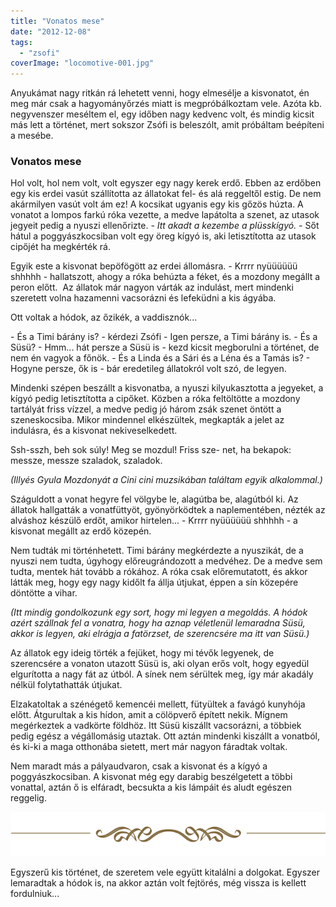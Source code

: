 ```yaml
---
title: "Vonatos mese"
date: "2012-12-08"
tags: 
  - "zsofi"
coverImage: "locomotive-001.jpg"
---
```


<script type="text/javascript">// <![CDATA[ WebFontConfig = { google: { families: [ 'Emilys+Candy::latin' ] }<br /> };<br /> (function() {<br /> var wf = document.createElement('script');<br /> wf.src = ('https:' == document.location.protocol ? 'https' : 'http') +<br /> '://ajax.googleapis.com/ajax/libs/webfont/1/webfont.js';<br /> wf.type = 'text/javascript';<br /> wf.async = 'true';<br /> var s = document.getElementsByTagName('script')[0];<br /> s.parentNode.insertBefore(wf, s);<br /> })();<br /> // ]]></script>

Anyukámat nagy ritkán rá lehetett venni, hogy elmesélje a kisvonatot, én meg már csak a hagyományőrzés miatt is megpróbálkoztam vele. Azóta kb. negyvenszer meséltem el, egy időben nagy kedvenc volt, és mindig kicsit más lett a történet, mert sokszor Zsófi is beleszólt, amit próbáltam beépíteni a mesébe.

### Vonatos mese

Hol volt, hol nem volt, volt egyszer egy nagy kerek erdő. Ebben az erdőben egy kis erdei vasút szállította az állatokat fel- és alá reggeltől estig. De nem akármilyen vasút volt ám ez! A kocsikat ugyanis egy kis gőzös húzta. A vonatot a lompos farkú róka vezette, a medve lapátolta a szenet, az utasok jegyeit pedig a nyuszi ellenőrizte. _\- Itt akadt a kezembe a plüsskígyó. -_ Sőt hátul a poggyászkocsiban volt egy öreg kígyó is, aki letisztította az utasok cipőjét ha megkérték rá.

Egyik este a kisvonat bepöfögött az erdei állomásra. - Krrrr nyüüüüüü shhhhh - hallatszott, ahogy a róka behúzta a féket, és a mozdony megállt a peron előtt.  Az állatok már nagyon várták az indulást, mert mindenki szeretett volna hazamenni vacsorázni és lefeküdni a kis ágyába.

Ott voltak a hódok, az őzikék, a vaddisznók...

\- És a Timi bárány is? - kérdezi Zsófi - Igen persze, a Timi bárány is. - És a Süsü? - Hmm... hát persze a Süsü is - kezd kicsit megborulni a történet, de nem én vagyok a főnök. - És a Linda és a Sári és a Léna és a Tamás is? - Hogyne persze, ők is - bár eredetileg állatokról volt szó, de legyen.

Mindenki szépen beszállt a kisvonatba, a nyuszi kilyukasztotta a jegyeket, a kígyó pedig letisztította a cipőket. Közben a róka feltöltötte a mozdony tartályát friss vízzel, a medve pedig jó három zsák szenet öntött a szeneskocsiba. Mikor mindennel elkészültek, megkapták a jelet az indulásra, és a kisvonat nekiveselkedett.

Ssh-sszh, beh
sok súly!
Meg se
mozdul!
Friss sze-
net, ha
bekapok:
messze,
messze
szaladok,
szaladok.

_(Illyés Gyula Mozdonyát a Cini cini muzsikában találtam egyik alkalommal.)_ 

Száguldott a vonat hegyre fel völgybe le, alagútba be, alagútból ki. Az állatok hallgatták a vonatfüttyöt, gyönyörködtek a naplementében, nézték az alváshoz készülő erdőt, amikor hirtelen... - Krrrr nyüüüüüü shhhhh - a kisvonat megállt az erdő közepén.

Nem tudták mi történhetett. Timi bárány megkérdezte a nyuszikát, de a nyuszi nem tudta, úgyhogy előreugrándozott a medvéhez. De a medve sem tudta, mentek hát tovább a rókához. A róka csak előremutatott, és akkor látták meg, hogy egy nagy kidőlt fa állja útjukat, éppen a sín közepére döntötte a vihar.

_(Itt mindig gondolkozunk egy sort, hogy mi legyen a megoldás. A hódok azért szállnak fel a vonatra, hogy ha aznap véletlenül lemaradna Süsü, akkor is legyen, aki elrágja a fatörzset, de szerencsére ma itt van Süsü.)_

Az állatok egy ideig törték a fejüket, hogy mi tévők legyenek, de szerencsére a vonaton utazott Süsü is, aki olyan erős volt, hogy egyedül elgurította a nagy fát az útból. A sínek nem sérültek meg, így már akadály nélkül folytathatták útjukat.

Elzakatoltak a szénégető kemencéi mellett, fütyültek a favágó kunyhója előtt. Átgurultak a kis hídon, amit a cölöpverő épített nekik. Mígnem megérkeztek a vadkörte földhöz. Itt Süsü kiszállt vacsorázni, a többiek pedig egész a végállomásig utaztak. Ott aztán mindenki kiszállt a vonatból, és ki-ki a maga otthonába sietett, mert már nagyon fáradtak voltak.

Nem maradt más a pályaudvaron, csak a kisvonat és a kígyó a poggyászkocsiban. A kisvonat még egy darabig beszélgetett a többi vonattal, aztán ő is elfáradt, becsukta a kis lámpáit és aludt egészen reggelig.

![](images/footer-symbol.png "footer-symbol")

Egyszerű kis történet, de szeretem vele együtt kitalálni a dolgokat. Egyszer lemaradtak a hódok is, na akkor aztán volt fejtörés, még vissza is kellett fordulniuk...
